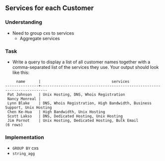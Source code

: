 ## Services for each Customer

### Understanding
- Need to group cxs to services
  + Aggregate services

### Task
- Write a query to display a list of all customer names together with a comma-separated list of the services they use. Your output should look like this:

```
     name      |                                services
---------------+-------------------------------------------------------------------------
 Pat Johnson   | Unix Hosting, DNS, Whois Registration
 Nancy Monreal |
 Lynn Blake    | DNS, Whois Registration, High Bandwidth, Business Support, Unix Hosting
 Chen Ke-Hua   | High Bandwidth, Unix Hosting
 Scott Lakso   | DNS, Dedicated Hosting, Unix Hosting
 Jim Pornot    | Unix Hosting, Dedicated Hosting, Bulk Email
(6 rows)
```

### Implementation
- `GROUP BY` cxs
- `string_agg`
